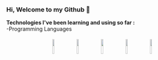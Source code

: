 ### Hi, Welcome to my Github 👋
**Technologies I've been learning and using so far :**<br>
-Programming Languages<br>
<p align="center">
    <img width="10%" style="padding:5px" src="https://img.shields.io/badge/-Python-000?&logo=Python"/>
    <img width="10%" style="padding:5px" src="https://img.shields.io/badge/-C-000?&logo=C"/>
    <img width="10%" style="padding:5px" src="https://img.shields.io/badge/-Java-000?&logo=Java&logoColor=007396"/>
    <img width="10%" style="padding:5px" src="https://img.shields.io/badge/-C++-000?&logo=c%2b%2b&logoColor=00599C"/>
    <img width="10%" style="padding:5px" src="https://img.shields.io/badge/-SQL-000?&logo=MySQL"/>
</p>
<!--
**bahaddin996/bahaddin996** is a ✨ _special_ ✨ repository because its `README.md` (this file) appears on your GitHub profile.
    ![Python](https://img.shields.io/badge/-Python-000?&logo=Python)
    ![C](https://img.shields.io/badge/-C-000?&logo=C)
    ![Java](https://img.shields.io/badge/-Java-000?&logo=Java&logoColor=007396)
    ![C++](https://img.shields.io/badge/-C++-000?&logo=c%2b%2b&logoColor=00599C)
    ![SQL](https://img.shields.io/badge/-SQL-000?&logo=MySQL)
Here are some ideas to get you started:

- 🔭 I’m currently working on ...
- 🌱 I’m currently learning ...
- 👯 I’m looking to collaborate on ...
- 🤔 I’m looking for help with ...
- 💬 Ask me about ...
- 📫 How to reach me: ...
- 😄 Pronouns: ...
- ⚡ Fun fact: ...
-->
